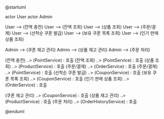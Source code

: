 @startuml

actor User
actor Admin

User --> (잔액 충전)
User --> (잔액 조회)
User --> (상품 조회)
User --> (주문/결제)
User --> (선착순 쿠폰 발급)
User --> (보유 쿠폰 목록 조회)
User --> (인기 판매 상품 조회)

Admin --> (쿠폰 재고 관리)
Admin --> (상품 재고 관리)
Admin --> (주문 처리)

(잔액 충전) ..> (PointService) : 호출
(잔액 조회) ..> (PointService) : 호출
(상품 조회) ..> (ProductService) : 호출
(주문/결제) ..> (OrderService) : 호출
(주문/결제) ..> (PointService) : 호출
(선착순 쿠폰 발급) ..> (CouponService) : 호출
(보유 쿠폰 목록 조회) ..> (CouponService) : 호출
(인기 판매 상품 조회) ..> (OrderService) : 호출

(쿠폰 재고 관리) ..> (CouponService) : 호출
(상품 재고 관리) ..> (ProductService) : 호출
(주문 처리) ..> (OrderHistoryService) : 호출

@enduml

